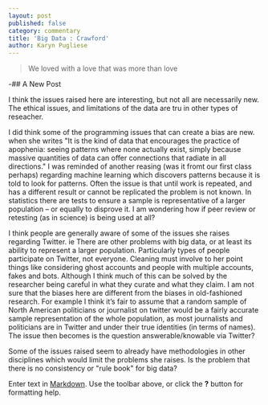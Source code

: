 ```yaml
---
layout: post
published: false
category: commentary
title: 'Big Data : Crawford'
author: Karyn Pugliese
---
```

> We loved with a love that was more than love

-## A New Post

I think the issues raised here are interesting, but not all are necessarily new. The ethical issues, and limitations of the data are tru in other types of reseacher. 

I did think some of the programming issues that can create a bias are new. when she writes "It is the kind of data that encourages the practice of apophenia: seeing patterns where none actually exist, simply because massive quantities of data can offer connections that radiate in all directions." I was reminded of another reasing (was it fromt our first class perhaps) regarding machine learning which discovers patterns because it is told to look for patterns. Often the issue is that until work is repeated, and has a different result or cannot be replicated the problem is not known. In statistics there are tests to ensure a sample is representative of a larger population – or equally to disprove it. I am wondering how if peer review or retesting (as in science) is being used at all?

I think people are generally aware of some of the issues she raises regarding Twitter. ie There are other problems with big data, or at least its ability to represent a larger population. Particularly types of people participate on Twitter, not everyone. Cleaning must involve to her point things like considering ghost accounts and people with multiple accounts, fakes and bots.  Although I think much of this can be solved by the researcher being careful in what they curate and what they claim. I am not sure that the biases here are different from the biases in old-fashioned research. For example I think it’s fair to assume that a random sample of North American politicians or journalist on twitter would be a fairly accurate sample representation of the whole population, as most journalists and politicians are in Twitter and under their true identities (in terms of names). The issue then becomes is the question answerable/knowable via Twitter? 

Some of the issues raised seem to already have methodologies in other disciplines which would limit the problems she raises. Is the problem that there is no consistency or "rule book" for big data? 



Enter text in [Markdown](http://daringfireball.net/projects/markdown/). Use the toolbar above, or click the **?** button for formatting help.
